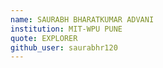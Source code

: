 ```yaml
---
name: SAURABH BHARATKUMAR ADVANI
institution: MIT-WPU PUNE
quote: EXPLORER
github_user: saurabhr120
---
```

